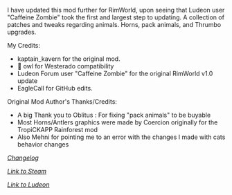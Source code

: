 I have updated this mod further for RimWorld, upon seeing that Ludeon user "Caffeine Zombie" took the first and largest step to updating. A collection of patches and tweaks regarding animals. Horns, pack animals, and Thrumbo upgrades.
 
My Credits:
- kaptain_kavern for the original mod.
- 🦉 owl for Westerado compatibility
- Ludeon Forum user "Caffeine Zombie" for the original RimWorld v1.0 update
- EagleCall for GitHub edits.

Original Mod Author's Thanks/Credits:
- A big Thank you to Oblitus : For fixing "pack animals" to be buyable
- Most Horns/Antlers graphics were made by Coercion originally for the TropiCKAPP Rainforest mod
- Also Mehni for pointing me to an error with the changes I made with cats behavior changes

_[Changelog](https://github.com/DrZhivago1/KK_AnimalOverhaul/wiki/Changelog)_

_[Link to Steam](https://steamcommunity.com/sharedfiles/filedetails/?id=1588681499)_

_[Link to Ludeon](https://ludeon.com/forums/index.php?topic=47165.msg447419#msg447419)_
